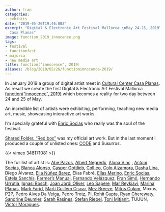 ```yaml
---
author: fran
categories:
- exhibits
date: "2019-05-26T19:46:00Z"
excerpt: "Digital & Electronic Art Festival Mallorca \nMay 24-25, 2019\nCentre Cultural
  Casa Planas"
image: function_2019_innocence.png
tags:
- festival
- functionfest
- majorca
- new media art
title: function("innocence", 2019)
aliases: /blog/2019/05/26/functioninnocence-2019/
---
```


In January 2019 a group of digital artist meet in [Cultural Center Casa Planas](http://www.casaplanas.org/). As result we create the first Digital & Electronic Art Festival Mallorca [function(“innocence”, 2019)](http://2019.functionfest.com/en/function_home_eng/) which becomes a reality for two day between 24 and 25 of May.

An incredible list of artists were exhibiting, performing, teaching new media art, music, showcasing interactive art works.

I’m specially grateful with [Enric Socias](https://www.enricsocias.net/) who really was the soul of the festival.

[Shared Folder. “Red box”](https://fransimo.info/blog/2016/05/07/shared-folder-red-box/) was my official art work. But in the last moment I produced a couple of unlisted ones: [CODE](https://fransimo.info/blog/2019/05/29/code-by-r-mutt/) and Susurros.

{{< vimeo 348171081 >}}

The full list of artist is: [Abe Pazos](https://hamoid.com/), [Albert Negredo](http://albertnegredo.net/), [Alona Vinç](https://alonavinc.net/) , [Antoni Socias](http://antonisocias.es/), [Blanca Alonso](https://www.blancaalonso.com/), [Casper Gottlieb](https://co-dependent.bandcamp.com/album/code616), [Coll.eo](https://colleo.org/), [Colo Alzamora](https://www.instagram.com/colo.alzamora/), [Dasha Lina](http://dashailina.com/), Diego Álvarez, [Elia Núñez Barez](http://www.elianunezbarez.com/), Elías Fabré, [Elías Merino](http://www.eliasmerino.com/), [Enric Socias](https://www.enricsocias.net/), [Estela Sanchís](https://estelasanchis.com/), [Farmer’s Manual](https://farmersmanual.bandcamp.com/), [Fernando Velázquez](https://www.seditionart.com/fernando-velazquez), [Fran Simó](https://fransimo.info/), [Hernando Urrutia](https://digital-art-video-hernando-urrutia.webnode.pt/), [Ignasi Bosch](http://ignaciobosch.com/), [Joan Jordi Oliver](https://joanjordioliver.com/), [Leo Sapere](https://www.youtube.com/channel/UC7UeYDm7NtCsdPR5Ltyy5iw), [Mar Reykjavi](https://vimeo.com/user10339902), [Marina Planas](https://en.marinaplanasantich.com/), [Mark Farid](https://www.markfarid.com/), [Martí Guillem Ciscar](https://marti-net.blogspot.com/), [Mez Breeze](http://mezbreezedesign.com/), [Mitos Colom](https://vimeo.com/mitoscolom), Moxus, P2P, [Pedro Alves Da Veiga](https://pedroveiga.com/), [Pedro Trotz](http://pedrotrotz.com/), [PI](https://www.facebook.com/musicaPi/), [Rohit Gupta](http://rohitg.in/portfolio/), [Ryan Cherewaty](http://ryancherewaty.com/), [Sandrine Deumier](http://sandrinedeumier.com/), [Sarah Rasines](https://sarahrasines.com/), [Stefan Riebel](http://stefanriebel.de/), [Toni Mitjanit](https://coderspaghetti.wordpress.com/), TUUUN, [Victor Moragues](https://victormoragues.bandcamp.com/releases).
